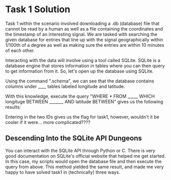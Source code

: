 # Task 1 Solution
Task 1 within the scenario involved downloading a .db (database) file that cannot be read by a human as well as a file containing the coordinates and the timestamp of an interesting signal. We are tasked with searching the given database for entries that line up with the signal geographically within 1/100th of a degree as well as making sure the entries are within 10 minutes of each other. 

Interacting with the data will involve using a tool called SQLite. SQLite is a database engine that stores information in tables where you can then query to get information from it. So, let's open up the database using SQLite. 

Using the command ".schema", we can see that the database contains columns under ____ tables labeled longitude and latitude. 

With this knowledge, execute the query "WHERE * FROM _____ WHICH longituge BETWEEN _______ AND latitude BETWEEN" gives us the following results:

Entering in the two IDs gives us the flag for task1, however, wouldn't it be cooler if it were... more complicated????

## Descending Into the SQLite API Dungeons
You can interact with the SQLite API through Python or C. There is very good documentation on SQLite's official website that helped me get started. In this case, my scripts would open the database file and then execute the query from above. This method yielded the same result, and made me very happy to have solved task1 in (technically) three ways. 

